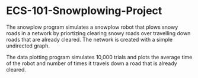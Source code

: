 # ECS-101-Snowplowing-Project

The snowplow program simulates a snowplow robot that plows snowy roads in a network by priortizing clearing snowy roads over travelling down roads that are already cleared. The network is created with a simple undirected graph.

The data plotting program simulates 10,000 trials and plots the average time of the robot and number of times it travels down a road that is already cleared.
